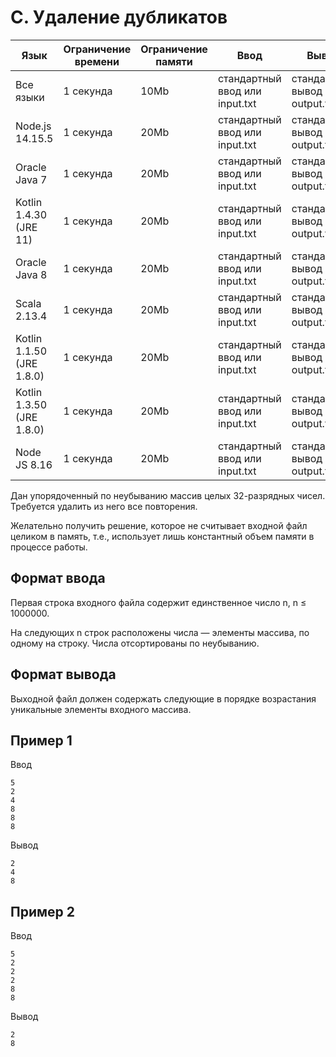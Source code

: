 # C. Удаление дубликатов
| Язык |	Ограничение времени	| Ограничение памяти |	Ввод	| Вывод |
|--- |--- |--- |--- |--- |
|Все языки	|1 секунда	|10Mb|	стандартный ввод или input.txt	|стандартный вывод или output.txt|
| Node.js  14.15.5 |	1 секунда	| 20Mb |	стандартный ввод или input.txt	|стандартный вывод или output.txt|
|Oracle Java 7|	1 секунда|	20Mb |	стандартный ввод или input.txt	|стандартный вывод или output.txt|
|Kotlin 1.4.30 (JRE 11)|	1 секунда	|20Mb |	стандартный ввод или input.txt	|стандартный вывод или output.txt|
|Oracle Java 8|	1 секунда|	20Mb |	стандартный ввод или input.txt	|стандартный вывод или output.txt|
|Scala 2.13.4|	1 секунда|	20Mb |	стандартный ввод или input.txt	|стандартный вывод или output.txt|
|Kotlin 1.1.50 (JRE 1.8.0)|	1 секунда|	20Mb |	стандартный ввод или input.txt	|стандартный вывод или output.txt|
|Kotlin 1.3.50 (JRE 1.8.0)|	1 секунда|	20Mb |	стандартный ввод или input.txt	|стандартный вывод или output.txt|
|Node JS 8.16|	1 секунда	| 20Mb |	стандартный ввод или input.txt	|стандартный вывод или output.txt|
Дан упорядоченный по неубыванию массив целых 32-разрядных чисел. Требуется удалить из него все повторения.

Желательно получить решение, которое не считывает входной файл целиком в память, т.е., использует лишь константный объем памяти в процессе работы.

## Формат ввода
Первая строка входного файла содержит единственное число n, n ≤ 1000000.

На следующих n строк расположены числа — элементы массива, по одному на строку. Числа отсортированы по неубыванию.

## Формат вывода
Выходной файл должен содержать следующие в порядке возрастания уникальные элементы входного массива.

## Пример 1
Ввод
```text
5
2
4
8
8
8
```
Вывод
```text
2
4
8
```
## Пример 2
Ввод
```text
5
2
2
2
8
8
```
Вывод
```text
2
8
```
